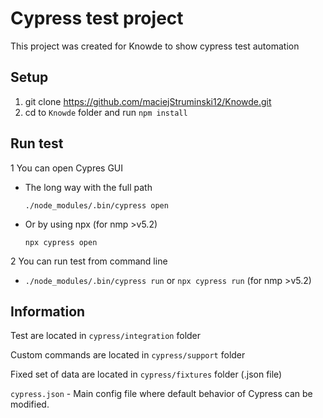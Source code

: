 # Cypress test project
This project was created for Knowde to show cypress test automation 
## Setup
1. git clone https://github.com/maciejStruminski12/Knowde.git
2. cd to `Knowde` folder and run `npm install`
## Run test
1 You can open Cypres GUI

* The long way with the full path

   `./node_modules/.bin/cypress open`
* Or by using npx (for nmp >v5.2)

   `npx cypress open`
   
 2 You can run test from command line
 
 * `./node_modules/.bin/cypress run` or `npx cypress run` (for nmp >v5.2)

## Information

Test are located in `cypress/integration` folder

Custom commands are located in `cypress/support` folder

Fixed set of data are located in `cypress/fixtures` folder (.json file)

`cypress.json` - Main config file where default behavior of Cypress can be modified.
